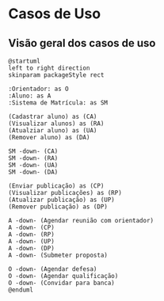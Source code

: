 # Casos de Uso #

## Visão geral dos casos de uso ##

```plantuml format="png" classes="uml myDiagram" alt="My super diagram placeholder" title="My super diagram"
@startuml
left to right direction
skinparam packageStyle rect

:Orientador: as O
:Aluno: as A
:Sistema de Matrícula: as SM

(Cadastrar aluno) as (CA)
(Visualizar alunos) as (RA)
(Atualziar aluno) as (UA)
(Remover aluno) as (DA)

SM -down- (CA)
SM -down- (RA)
SM -down- (UA)
SM -down- (DA)

(Enviar publicação) as (CP)
(Visualizar publicações) as (RP)
(Atualizar publicação) as (UP)
(Remover publicação) as (DP)

A -down- (Agendar reunião com orientador)
A -down- (CP)
A -down- (RP)
A -down- (UP)
A -down- (DP)
A -down- (Submeter proposta)

O -down- (Agendar defesa)
O -down- (Agendar qualificação)
O -down- (Convidar para banca)
@enduml
```
